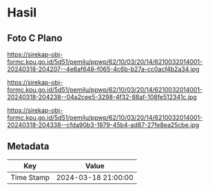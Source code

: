 # Hasil

## Foto C Plano

https://sirekap-obj-formc.kpu.go.id/5d51/pemilu/ppwp/62/10/03/20/14/6210032014001-20240318-204207--4e6af648-f065-4c6b-b27a-cc0acf4b2a34.jpg

https://sirekap-obj-formc.kpu.go.id/5d51/pemilu/ppwp/62/10/03/20/14/6210032014001-20240318-204238--04a2cee5-3298-4f32-88af-108fe512341c.jpg

https://sirekap-obj-formc.kpu.go.id/5d51/pemilu/ppwp/62/10/03/20/14/6210032014001-20240318-204338--cfda90b3-1979-45b4-ad87-27fe8ea25cbe.jpg


## Metadata

| Key        | Value               |
| ---------- | ------------------- |
| Time Stamp | 2024-03-18 21:00:00 |



